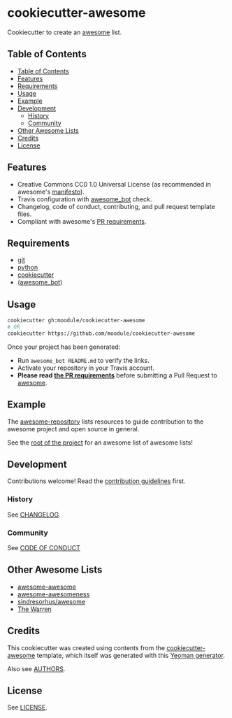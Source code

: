 # cookiecutter-awesome
Cookiecutter to create an [awesome][awesome-list] list.

## Table of Contents

- [Table of Contents](#table-of-contents)
- [Features](#features)
- [Requirements](#requirements)
- [Usage](#usage)
- [Example](#example)
- [Development](#development)
  - [History](#history)
  - [Community](#community)
- [Other Awesome Lists](#other-awesome-lists)
- [Credits](#credits)
- [License](#license)

## Features

- Creative Commons CC0 1.0 Universal License (as recommended in awesome's
  [manifesto][manifesto]).
- Travis configuration with [awesome_bot][awesome_bot] check.
- Changelog, code of conduct, contributing, and pull request template files.
- Compliant with awesome's [PR requirements][pr-requirements].

## Requirements

- [git](https://git-scm.com/downloads)
- [python](https://www.python.org/downloads/)
- [cookiecutter](https://github.com/audreyr/cookiecutter)
- ([awesome_bot][awesome_bot])

## Usage

```bash
cookiecutter gh:moodule/cookiecutter-awesome
# OR
cookiecutter https://github.com/moodule/cookiecutter-awesome
```

Once your project has been generated:
- Run `awesome_bot README.md` to verify the links.
- Activate your repository in your Travis account.
- **Please read [the PR requirements][pr-requirements]**
  before submitting a Pull Request to [awesome][awesome-list].

## Example

The [awesome-repository][awesome-repository] lists resources to guide contribution to the awesome project and open source in general.

See the [root of the project][awesome-list] for an awesome list of awesome lists!

## Development

Contributions welcome! Read the [contribution guidelines](CONTRIBUTING.md) first.

### History

See [CHANGELOG](CHANGELOG.md).

### Community

See [CODE OF CONDUCT](CODE_OF_CONDUCT.md)

## Other Awesome Lists

* [awesome-awesome](https://github.com/emijrp/awesome-awesome)
* [awesome-awesomeness](https://github.com/bayandin/awesome-awesomeness)
* [sindresorhus/awesome][awesome-list]
* [The Warren](https://github.com/torchhound/warren)

## Credits

This cookiecutter was created using contents from the
[cookiecutter-awesome](https://github.com/Pawamoy/cookiecutter-awesome) template,
which itself was generated with this
[Yeoman generator](https://github.com/dar5hak/generator-awesome-list).

Also see [AUTHORS](AUTHORS.md).

## License

See [LICENSE](LICENSE).

[awesome-list]: https://github.com/sindresorhus/awesome
[awesome-repository]: https://github.com/Pawamoy/awesome-repository
[awesome_bot]: https://github.com/dkhamsing/awesome_bot
[manifesto]: https://github.com/sindresorhus/awesome/blob/master/awesome.md
[pr-requirements]: https://github.com/sindresorhus/awesome/blob/master/pull_request_template.md
